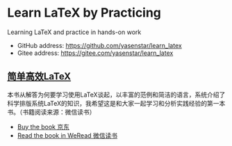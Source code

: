 # Learn LaTeX by Practicing

Learning LaTeX and practice in hands-on work

- GitHub address: https://github.com/yasenstar/learn_latex
- Gitee address: https://gitee.com/yasenstar/learn_latex

## [简单高效LaTeX](Simple_LATEX/README.md)

本书从解答为何要学习使用LaTeX谈起，以丰富的范例和简洁的语言，系统介绍了科学排版系统LaTeX的知识，我希望这是和大家一起学习和分析实践经验的第一本书。（书籍阅读来源：微信读书）

- [Buy the book 京东](https://search.jd.com/Search?keyword=%E7%AE%80%E5%8D%95%E9%AB%98%E6%95%88LaTeX&enc=utf-8&pvid=2ed79b3a7ec94f9b856a894a8c4d6e2a)
- [Read the book in WeRead 微信读书](https://weread.qq.com/web/bookDetail/37f32d9071ff9bfa37fd1c6)